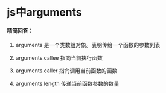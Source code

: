 # js中arguments

#### 精简回答：

1. arguments 是一个类数组对象。表明传给一个函数的参数列表

2. arguments.callee 指向当前执行函数

3. arguments.caller 指向调用当前函数的函数

4. arguments.length 传递当前函数参数的数量
